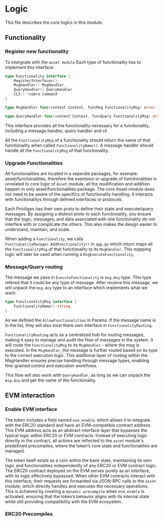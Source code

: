 <!--
order: 6
-->

# Logic

This file describes the core logics in this module.

## Functionality

### Register new functionality

To intergrate with the `asset module` Each type of functionality has to implement this interface

```go
type Functionality interface {
    RegisterInterfaces()
    MsgHandler() MsgHandler
    QueryHandler() QueryHandler
    CLI() *cobra.Command
}

type MsgHandler func(context Context, funcMsg FunctionalityMsg) error

type QueryHandler func(context Context, funcQuery FunctionalityMsg) error
```

This interface provides all the functionality necessary for a functionality, including a message handler, query handler and cli

All the `FunctionalityMsg` of a functionality should return the name of that functionality when called `FunctionalityName()`. A message handler should handle all the `FunctionalityMsg` of that functionality.

### Upgrade Functionalities

All functionalities are located in a seperate packages, for example: asset/functionalities, therefore the exentsion or upgrade of functionalities is unrelated to core logic of `Asset` module, all the modification and addition happen in only asset/functionalities package. The core Asset module does not need to be aware of the specifics of functionality handling. It interacts with functionalitys through defined interfaces or protocols.

Each Priviliges has their own proto to define their state and execute/query messages. By assigning a distinct proto to each functionality, you ensure that the logic, messages, and data associated with one functionality do not interfere with or complicate the others. This also makes the design easier to understand, maintain, and scale.

When adding a `Functionality`, we calls `FunctionalityManager.AddFunctionality()` in `app.go` which inturn maps all the `FunctionalityMsg` of that functionality to its `MsgHandler`. This mapping logic will later be used when running a `MsgExecuteFunctionality`.

### Message/Query routing

The message we pass in `ExecuteFunctionality` is `msg.Any` type. This type refered that it could be any type of message.
After receive this message, we will unpack the `msg.Any` type to an interface which implements what we want:

```go
type FunctionalityMsg interface {
    FunctionalityName() string
}
```

As we defined the `AllowFunctionalities` in Params. If the message name is in the list, they will also exist there own interface in `FunctionalityRouting`.

`FunctionalityRouting` acts as a centralized hub for routing messages, making it easy to manage and audit the flow of messages in the system.
It will route the `FunctionalityMsg` to its `MsgHandler` - where the msg is executed. In the `MsgHandler`, the message is further routed based on its type to the correct execution logic. This additional layer of routing within the MsgHandler ensures precise handling through message types, enabling fine-grained control and execution workflows.

This flow will also work with `QueryHandler`, as long as we can unpack the `msg.Any` and get the name of the functionality.

## EVM interaction

### Enable EVM interface

The token includes a field named `evm_enable`, which allows it to integrate with the ERC20 standard and have an EVM-compatible contract address. This EVM address acts as an abstract interface layer that bypasses the typical logic within ERC20 or EVM contracts. Instead of executing logic directly in the contract, all actions are reflected to the `asset` module's predefined precompiles, where the token’s core state and functionalities are managed.

The token itself exists as a coin within the bank state, maintaining its own logic and functionalities independently of any ERC20 or EVM contract logic. The ERC20 contract deployed on the EVM serves purely as an interface, with its logic effectively bypassed. When other EVM contracts interact with this interface, their requests are forwarded via JSON-RPC calls to the `asset` module, which directly handles and executes the necessary operations. This is achieved by creating a `dynamic precompile` when `evm_enable` is activated, ensuring that the token’s behavior aligns with its internal state while still providing compatibility with the EVM ecosystem.

### ERC20 Precompiles